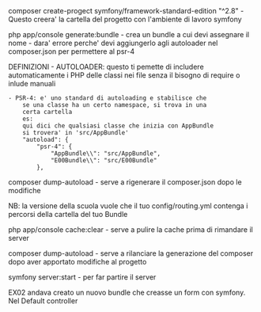 <versione obsoleta>
composer create-progect symfony/framework-standard-edition <nome cartella del progetto> "^2.8"
	- Questo creera' la cartella del progetto con l'ambiente di 
		lavoro symfony

php app/console generate:bundle
	- crea un bundle a cui devi assegnare il nome
	- dara' errore perche' devi aggiungerlo agli autoloader
		nel composer.json per permettere al psr-4

DEFINIZIONI
	- AUTOLOADER: questo ti pemette di includere automaticamente i 
		PHP delle classi nei file senza il bisogno di require o inlude 
		manuali
	
	- PSR-4: e' uno standard di autoloading e stabilisce che 
		se una classe ha un certo namespace, si trova in una
		certa cartella
		es:
		qui dici che qualsiasi classe che inizia con AppBundle
		si trovera' in 'src/AppBundle'
		"autoload": {
        	"psr-4": {
        	    "AppBundle\\": "src/AppBundle",
        	    "E00Bundle\\": "src/E00Bundle"
        	},

composer dump-autoload
	- serve a rigenerare il composer.json dopo le modifiche

NB: la versione della scuola vuole che il tuo config/routing.yml
	contenga i percorsi della cartella del tuo Bundle

php app/console cache:clear
	- serve a pulire la cache prima di rimandare il server

composer dump-autoload
	- serve a rilanciare la generazione del composer
		dopo aver apportato modifiche al progetto

symfony server:start
	- per far partire il server

EX02
	andava creato un nuovo bundle che creasse un form
	con symfony.
	Nel Default controller

